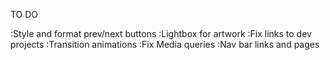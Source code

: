 TO DO

 :Style and format prev/next buttons
 :Lightbox for artwork
 :Fix links to dev projects
 :Transition animations
 :Fix Media queries
 :Nav bar links and pages
 